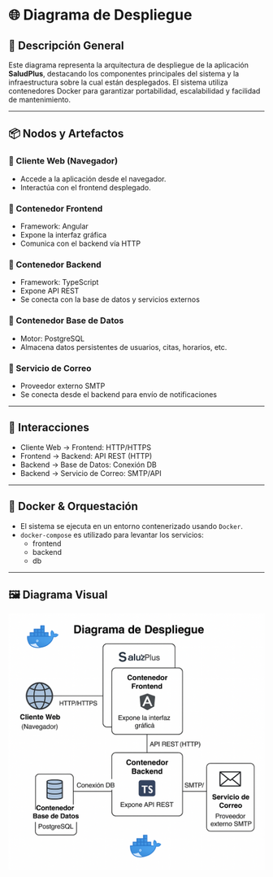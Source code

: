 # 🌐 Diagrama de Despliegue

## 📝 Descripción General

Este diagrama representa la arquitectura de despliegue de la aplicación **SaludPlus**, destacando los componentes principales del sistema y la infraestructura sobre la cual están desplegados. El sistema utiliza contenedores Docker para garantizar portabilidad, escalabilidad y facilidad de mantenimiento.

---

## 📦 Nodos y Artefactos

### 🔹 Cliente Web (Navegador)
- Accede a la aplicación desde el navegador.
- Interactúa con el frontend desplegado.

### 🔹 Contenedor Frontend
- Framework: Angular 
- Expone la interfaz gráfica
- Comunica con el backend vía HTTP

### 🔹 Contenedor Backend
- Framework: TypeScript
- Expone API REST
- Se conecta con la base de datos y servicios externos

### 🔹 Contenedor Base de Datos
- Motor: PostgreSQL 
- Almacena datos persistentes de usuarios, citas, horarios, etc.

### 🔹 Servicio de Correo
- Proveedor externo SMTP
- Se conecta desde el backend para envío de notificaciones

---

## 🔄 Interacciones

- Cliente Web → Frontend: HTTP/HTTPS
- Frontend → Backend: API REST (HTTP)
- Backend → Base de Datos: Conexión DB
- Backend → Servicio de Correo: SMTP/API

---

## 🐳 Docker & Orquestación

- El sistema se ejecuta en un entorno contenerizado usando `Docker`.
- `docker-compose` es utilizado para levantar los servicios:
  - frontend
  - backend
  - db

---

## 🖼️ Diagrama Visual


![Diagrama de Despliegue](./img/despliegue.png)

